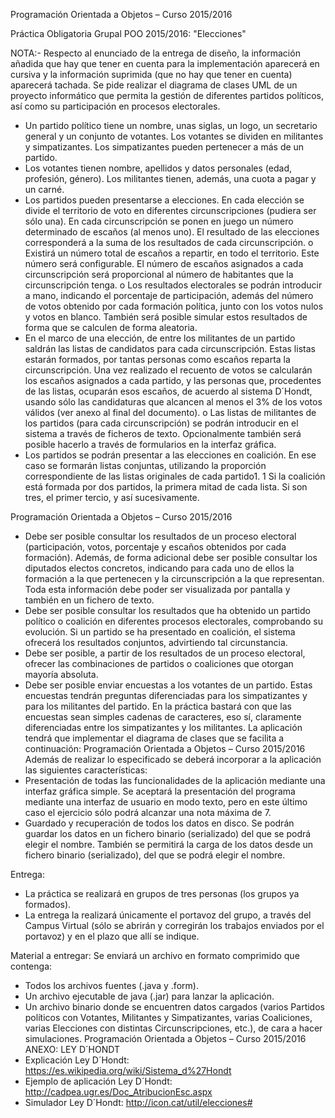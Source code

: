 Programación Orientada a Objetos – Curso 2015/2016

Práctica Obligatoria Grupal POO 2015/2016: "Elecciones"

NOTA:- Respecto al enunciado de la entrega de diseño, la información añadida que hay que tener en cuenta para la implementación aparecerá en cursiva y la información suprimida (que no hay que tener en cuenta) aparecerá tachada.
Se pide realizar el diagrama de clases UML de un proyecto informático que permita la gestión de diferentes partidos políticos, así como su participación en procesos electorales.

- Un partido político tiene un nombre, unas siglas, un logo, un secretario general y un conjunto de votantes. Los votantes se dividen en militantes y simpatizantes. Los simpatizantes pueden pertenecer a más de un partido.
- Los votantes tienen nombre, apellidos y datos personales (edad, profesión, género). Los militantes tienen, además, una cuota a pagar y un carné.
- Los partidos pueden presentarse a elecciones. En cada elección se divide el territorio de voto en diferentes circunscripciones (pudiera ser sólo una). En cada circunscripción se ponen en juego un número determinado de escaños (al menos uno). El resultado de las elecciones corresponderá a la suma de los resultados de cada circunscripción.
o Existirá un número total de escaños a repartir, en todo el territorio. Este número será configurable. El número de escaños asignados a cada circunscripción será proporcional al número de habitantes que la circunscripción tenga.
o Los resultados electorales se podrán introducir a mano, indicando el porcentaje de participación, además del número de votos obtenido por cada formación política, junto con los votos nulos y votos en blanco. También será posible simular estos resultados de forma que se calculen de forma aleatoria.
- En el marco de una elección, de entre los militantes de un partido saldrán las listas de candidatos para cada circunscripción. Estas listas estarán formados, por tantas personas como escaños reparta la circunscripción. Una vez realizado el recuento de votos se calcularán los escaños asignados a cada partido, y las personas que, procedentes de las listas, ocuparán esos escaños, de acuerdo al sistema D´Hondt, usando sólo las candidaturas que alcancen al menos el 3% de los votos válidos (ver anexo al final del documento).
o Las listas de militantes de los partidos (para cada circunscripción) se podrán introducir en el sistema a través de ficheros de texto. Opcionalmente también será posible hacerlo a través de formularios en la interfaz gráfica.
- Los partidos se podrán presentar a las elecciones en coalición. En ese caso se formarán listas conjuntas, utilizando la proporción correspondiente de las listas originales de cada partido1.
1 Si la coalición está formada por dos partidos, la primera mitad de cada lista. Si son tres, el primer tercio, y así sucesivamente.

Programación Orientada a Objetos – Curso 2015/2016

- Debe ser posible consultar los resultados de un proceso electoral (participación, votos, porcentaje y escaños obtenidos por cada formación). Además, de forma adicional debe ser posible consultar los diputados electos concretos, indicando para cada uno de ellos la formación a la que pertenecen y la circunscripción a la que representan. Toda esta información debe poder ser visualizada por pantalla y también en un fichero de texto.
- Debe ser posible consultar los resultados que ha obtenido un partido político o coalición en diferentes procesos electorales, comprobando su evolución. Si un partido se ha presentado en coalición, el sistema ofrecerá los resultados conjuntos, advirtiendo tal circunstancia.
- Debe ser posible, a partir de los resultados de un proceso electoral, ofrecer las combinaciones de partidos o coaliciones que otorgan mayoría absoluta.
- Debe ser posible enviar encuestas a los votantes de un partido. Estas encuestas tendrán preguntas diferenciadas para los simpatizantes y para los militantes del partido. En la práctica bastará con que las encuestas sean simples cadenas de caracteres, eso sí, claramente diferenciadas entre los simpatizantes y los militantes.
La aplicación tendrá que implementar el diagrama de clases que se facilita a continuación:
Programación Orientada a Objetos – Curso 2015/2016
Además de realizar lo especificado se deberá incorporar a la aplicación las siguientes características:
- Presentación de todas las funcionalidades de la aplicación mediante una interfaz gráfica simple. Se aceptará la presentación del programa mediante una interfaz de usuario en modo texto, pero en este último caso el ejercicio sólo podrá alcanzar una nota máxima de 7.
- Guardado y recuperación de todos los datos en disco. Se podrán guardar los datos en un fichero binario (serializado) del que se podrá elegir el nombre. También se permitirá la carga de los datos desde un fichero binario (serializado), del que se podrá elegir el nombre.

Entrega:
- La práctica se realizará en grupos de tres personas (los grupos ya formados).
- La entrega la realizará únicamente el portavoz del grupo, a través del Campus Virtual (sólo se abrirán y corregirán los trabajos enviados por el portavoz) y en el plazo que allí se indique.

Material a entregar:
Se enviará un archivo en formato comprimido que contenga:
- Todos los archivos fuentes (.java y .form).
- Un archivo ejecutable de java (.jar) para lanzar la aplicación.
- Un archivo binario donde se encuentren datos cargados (varios Partidos políticos con Votantes, Militantes y Simpatizantes, varias Coaliciones, varias Elecciones con distintas Circunscripciones, etc.), de cara a hacer simulaciones.
Programación Orientada a Objetos – Curso 2015/2016
ANEXO: LEY D´HONDT
- Explicación Ley D´Hondt: https://es.wikipedia.org/wiki/Sistema_d%27Hondt
- Ejemplo de aplicación Ley D´Hondt: http://cadpea.ugr.es/Doc_AtribucionEsc.aspx
- Simulador Ley D´Hondt: http://icon.cat/util/elecciones#
